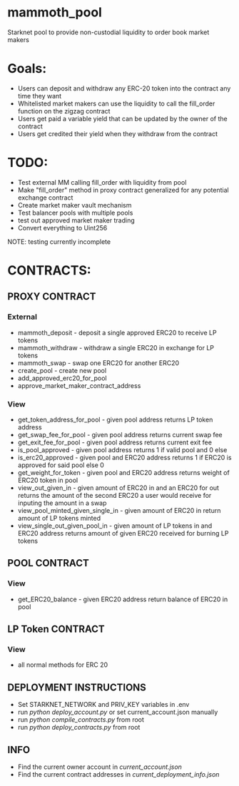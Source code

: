 # mammoth_pool
Starknet pool to provide non-custodial liquidity to order book market makers

# Goals:

* Users can deposit and withdraw any ERC-20 token into the contract any time they want
* Whitelisted market makers can use the liquidity to call the fill_order function on the zigzag contract
* Users get paid a variable yield that can be updated by the owner of the contract
* Users get credited their yield when they withdraw from the contract

# TODO:

* Test external MM calling fill_order with liquidity from pool
* Make "fill_order" method in proxy contract generalized for any potential exchange contract
* Create market maker vault mechanism
* Test balancer pools with multiple pools
* test out approved market maker trading
* Convert everything to Uint256

NOTE: testing currently incomplete

# CONTRACTS:

## PROXY CONTRACT

### External

* mammoth_deposit - deposit a single approved ERC20 to receive LP tokens
* mammoth_withdraw - withdraw a single ERC20 in exchange for LP tokens
* mammoth_swap - swap one ERC20 for another ERC20
* create_pool - create new pool
* add_approved_erc20_for_pool
* approve_market_maker_contract_address

### View

* get_token_address_for_pool - given pool address returns LP token address
* get_swap_fee_for_pool - given pool address returns current swap fee
* get_exit_fee_for_pool - given pool address returns current exit fee
* is_pool_approved - given pool address returns 1 if valid pool and 0 else
* is_erc20_approved - given pool and ERC20 address returns 1 if ERC20 is approved for said pool else 0
* get_weight_for_token - given pool and ERC20 address returns weight of ERC20 token in pool
* view_out_given_in - given amount of ERC20 in and an ERC20 for out returns the amount of the second ERC20 a user would receive for inputing the amount in a swap
* view_pool_minted_given_single_in - given amount of ERC20 in return amount of LP tokens minted
* view_single_out_given_pool_in - given amount of LP tokens in and ERC20 address returns amount of given ERC20 received for burning LP tokens

## POOL CONTRACT

### View

* get_ERC20_balance - given ERC20 address return balance of ERC20 in pool

## LP Token CONTRACT

### View

* all normal methods for ERC 20

## DEPLOYMENT INSTRUCTIONS

* Set STARKNET_NETWORK and PRIV_KEY variables in .env
* run *python deploy_account.py* or set current_account.json manually
* run *python compile_contracts.py* from root
* run *python deploy_contracts.py* from root

## INFO

* Find the current owner account in *current_account.json*
* Find the current contract addresses in *current_deployment_info.json*
